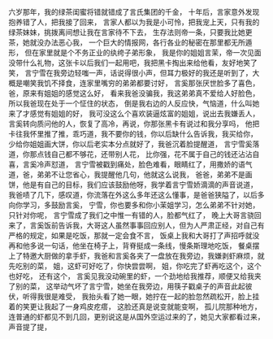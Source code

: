 六岁那年，我的绿茶闺蜜将错就错成了言氏集团的千金，
十年后，言家意外发现抱养错了人，把我接了回来，
言家人都以为我是小可怜，把我宠上天，只有我的绿茶妹妹，挑拨离间想让我在言家待不下去，
生存法则帝一条，只要我比她更茶，她就没办法恶心我，
一个巨大的情报网，各行各业的秘密在那里都无所遁形，
但在家里就是个不务正业的纨绔子弟形象，
我是你的姐姐言茉，帝一次见面没带什么礼物，这张卡以后我们一起用吧，我把黑卡掏出来给他看，友好地笑了笑，
言宁雪在我旁边轻嗤一声，话说得很小声，但耳力极好的我还是听到了，大概是嘲笑我饥不择食，连家里嘴穷的弟弟都要讨好，
言奚那张厌世脸多了喜色，爸，原来有姐姐的感觉这么好，
看来我爸没骗我，我这弟弟真不爱给人好脸色，所以我爸现在处于一个怔住的状态，
倒是我右边的人反应快，气恼道，什么叫她来了才感觉有姐姐的好，
我可没这么个喜欢装逼炫富的姐姐，说出去我嫌丢人，言奚转向质问他的人，恢复了高冷，再说，你那张黑卡有说过和我分享吗，
他把卡往我怀里推了推，乖巧道，我不要你的钱，你以后缺什么告诉我，我买给你，
少给你姐姐画大饼，你以后老实本分点就好了，我爸沉着脸提醒道，
言宁雪奚落道，你那点钱自己都不够花，还带别人花，
比你强，花不属于自己的钱还沾沾自喜，言奚冷声怼道，
言宁雪被戳到痛处，脸色难看，眼睛红了，用撒娇的语气道，爸，弟弟不让您省心，我提醒他几句，他就这么说我，
爸爸，弟弟不是画饼，他是有自己的目标，我们应该鼓励他呀，我学着言宁雪娇滴滴的声音说道，
我爸啧了几下，感叹道，你流落在外这么多年还这么懂事，是爸爸狭隘了，以后多向你学习，多鼓励言奚，
宁雪，你也要多和你小茉姐学习，怎么弟弟不针对她，只针对你呢，
言宁雪成了我们之中惟一有错的人，脸都气红了，
晚上大哥言骁回来了，言奚饭前告诉我，大哥这人虽然事事回应别人，但为人严肃正经，对自己有严格的规定，如果是吃饭，那就一定会食不言，
饭桌上我和大哥打了声招呼就没再和他多说一句话，他坐在椅子上，背脊挺成一条线，慢条斯理地吃饭，
餐桌摆上了特邀大厨做的拿手虾，我爸和言奚各夹了一盘放在我旁边，我嫌剥虾麻烦，就先吃别的菜，
姐，这虾可好吃了，你快尝尝啊，
姐，你吃完了虾再吃这个，这个也好吃，
还有这个，
言奚见我没动碗里的虾，一个劲地给我推荐，顺便又给我夹了别的菜，
这举动气坏了言宁雪，她坐在我旁边，用筷子戳桌子的声音此起彼伏，听得我很是难受，
我抬头看了她一眼，她拧在一起的脸忽然疏松开，脸上挂着的笑更让我起了一身鸡皮疙瘩，
这脸还真是说变就能变啊，
孤儿院那种地方，连普通的虾都见不到几回，更别说这是从国外空运过来的了，她见大家都看过来，声音提了提，